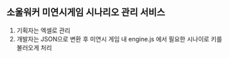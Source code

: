 ## 소울워커 미연시게임 시나리오 관리 서비스
1. 기획자는 엑셀로 관리
2. 개발자는 JSON으로 변환 후 미연시 게임 내 engine.js 에서 필요한 시나이로 키를 불러오게 처리
